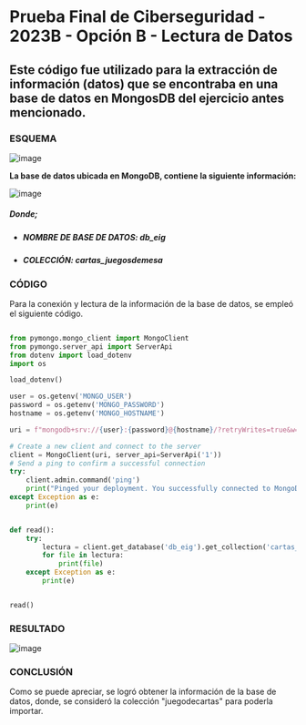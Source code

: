 # Prueba Final de Ciberseguridad - 2023B - Opción B - Lectura de Datos
## Este código fue utilizado para la extracción de información (datos) que se encontraba en una base de datos en MongosDB del ejercicio antes mencionado.

### **ESQUEMA**

![image](https://github.com/Darkdoomsday/PruebaFinal.OpcionB/assets/140026173/48c58580-888d-4798-b545-b0194ba40693)


**La base de datos ubicada en MongoDB, contiene la siguiente información:**

![image](https://github.com/Darkdoomsday/PruebaFinal.OpcionB/assets/140026173/3954c0c6-412f-46ce-8328-ab3495ccc801)

##### ***Donde;***

+ ##### **NOMBRE DE BASE DE DATOS:** db_eig
+ ##### **COLECCIÓN:** cartas_juegosdemesa

### **CÓDIGO**

Para la conexión y lectura de la información de la base de datos, se empleó el siguiente código.

```py

from pymongo.mongo_client import MongoClient
from pymongo.server_api import ServerApi
from dotenv import load_dotenv
import os

load_dotenv()

user = os.getenv('MONGO_USER')
password = os.getenv('MONGO_PASSWORD')
hostname = os.getenv('MONGO_HOSTNAME')

uri = f"mongodb+srv://{user}:{password}@{hostname}/?retryWrites=true&w=majority"

# Create a new client and connect to the server
client = MongoClient(uri, server_api=ServerApi('1'))
# Send a ping to confirm a successful connection
try:
    client.admin.command('ping')
    print("Pinged your deployment. You successfully connected to MongoDB!")
except Exception as e:
    print(e)


def read():
    try:
        lectura = client.get_database('db_eig').get_collection('cartas_juegosdemesa').find()
        for file in lectura:
            print(file)
    except Exception as e:
        print(e)


read()

```

### **RESULTADO**

![image](https://github.com/Darkdoomsday/PruebaFinal.OpcionB/assets/140026173/0e987bb3-d277-4005-a18f-fac1d9ed1b24)

### **CONCLUSIÓN**

Como se puede apreciar, se logró obtener la información de la base de datos, donde, se consideró la colección "juegodecartas" para poderla importar.

